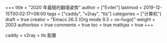 +++
title = "2020 年最稳的翻墙姿势"
author = ["Eviler"]
lastmod = 2019-12-15T00:02:17+08:00
tags = ["caddy", "v2ray", "tls"]
categories = ["计算机"]
draft = true
creator = "Emacs 26.3 (Org mode 9.3 + ox-hugo)"
weight = 2003
authorbox = true
comments = true
toc = true
mathjax = true
+++

caddy + v2ray + tls 配置

